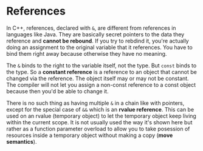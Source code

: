 # References

In C++, references, declared with `&`, are different from references in languages like Java. They are basically secret pointers to the data they reference and __cannot be rebound__.  If you try to rebdind it, you're actually doing an assignment to the original variable that it references.  You have to bind them right away because otherwise they have no meaning.

The `&` binds to the right to the variable itself, not the type.  But `const` binds to the type.  So a __constant reference__ is a reference to an object that cannot be changed via the reference.  The object itself may or may not be constant.  The compiler will not let you assign a non-const reference to a const object because then you'd be able to change it.

There is no such thing as having multiple `&` in a chain like with pointers, except for the special case of `&&` which is an __rvalue reference__.  This can be used on an rvalue (temporary object) to let the temporary object keep living within the current scope.  It is not usually used the way it's shown here but rather as a function parameter overload to allow you to take posession of resources inside a temporary object without making a copy (__move semantics__).

